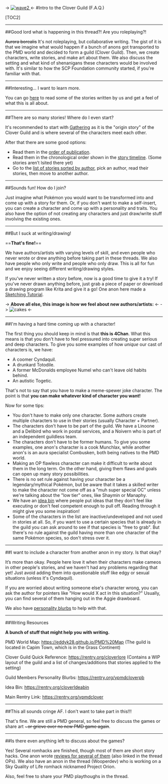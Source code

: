 -> [![wave2](https://cloverguild.com/booru/data/posts/425_d4a8bced85721e82.png) ](https://cloverguild.com/booru/post/424) <-
#Intro to the Clover Guild (F.A.Q.)

[TOC2]

***

##Good lord what is happening in this thread?! Are you roleplaying?!

~~Aurora borealis~~
It's not roleplaying, but collaborative writing. The gist of it is that we imagine what would happen if a bunch of anons got transported to the PMD world and decided to form a guild (Clover Guild). Then, we create characters, write stories, and make art about them. We also discuss the setting and what kind of shenanigans these characters would be involved with. It's similar to how the SCP Foundation community started, if you're familiar with that.

***

##Interesting... I want to learn more.

You can go [here](https://rentry.org/vpmdclover) to read some of the stories written by us and get a feel of what this is all about.

***

##There are so many stories! Where do I even start?

It's recommended to start with [Gathering](https://rentry.org/h3fdu) as it is the "origin story" of the Clover Guild and is where several of the characters meet each other.

After that there are some good options:

- Read them in the [order of publication](https://rentry.org/vpmdclover#list-of-stories-sorted-by-time-published).
- Read them in the chronological order shown in the [story timeline]( https://rentry.org/vpmdclover#story-timeline). (Some stories aren’t lsited there yet)
- Go to the [list of stories sorted by author](https://rentry.org/vpmdclover#list-of-stories-sorted-by-author), pick an author, read their stories, then move to another author.

***
 
##Sounds fun! How do I join?

Just imagine what Pokémon you would want to be transformed into and come up with a story for them. Or, if you don't want to make a self-insert, you can create a character and come up with a personality and traits.
You also have the option of not creating any characters and just draw/write stuff involving the existing ones. 

***

##But I suck at writing/drawing!

==**That's fine!**==

We have authors/artists with varying levels of skill, and even people who never wrote or drew anything before taking part in these threads. We also have people who only write and people who only draw. This is all for fun and we enjoy seeing different writing/drawing styles.

If you've never written a story before, now is a good time to give it a try!
If you've never drawn anything before, just grab a piece of paper or download a drawing program like Krita and give it a go! One anon here made a [Sketching Tutorial](https://rentry.org/CloverGuildDrawingTutorial).

-> **Above all else, this image is how we feel about new authors/artists:** <-
-> ![cakes](https://i.imgur.com/0j5BQ73.png) <-

***

##I'm having a hard time coming up with a character!

The first thing you should keep in mind is that **this is 4Chan**. What this means is that you don't have to feel pressured into creating super serious and deep characters. To give you some examples of how *unique* our cast of characters is, we have:
- A coomer Cyndaquil.
- A drunkard Totodile.
- A former McDonalds employee Numel who can't leave old habits behind.
- An autistic Togetic.

That's not to say that you have to make a meme-spewer joke character. The point is that **you can make whatever kind of character you want!**

Now for some tips:
- You don't have to make only one character. Some authors create multiple characters to use in their stories (usually Character + Partner).
- The characters don't have to be part of the guild. We have a Linoone and a Delibird who work in postal services, and a Noivern who is part of an independent guildless team.
- The characters don't have to be former humans. To give you some examples, one anon's character is a cook Munchlax, while another anon's is an aura specialist Combusken, both being natives to the PMD world.
- Making an OP flawless character can make it difficult to write about them in the long term. On the other hand, giving them flaws and goals can open up many story possibilities.
- There is no set rule against having your character be a legendary/mythical Pokémon, but be aware that it takes a skilled writer to make the character not come off as a "muh super special OC" unless we're talking about the "low tier" ones, like Shaymin or Manaphy.
- We have an [idea bin](https://rentry.org/cloverIdeabin) where people put ideas that they don't feel like executing or don't feel competent enough to pull off. Reading through it might give you some inspiration!
- Some of the characters in the list are inactive/undeveloped and not used in stories at all. So, if you want to use a certain species that is already in the guild you can ask around to see if that species is "free to grab". But there's no rule against the guild having more than one character of the same Pokémon species, so don't stress over it.

***

##I want to include a character from another anon in my story. Is that okay?

It’s more than okay. People here love it when their characters make cameos in other people's stories, and we haven't had any problems regarding that yet!
Just avoid adding them into questionable stuff like edgy or sexual situations (unless it's Cyndaquil).

If you are worried about writing someone else's character wrong, you can ask the author for pointers like "How would X act in this situation?"
Usually, you can find several of them hanging out in the Aggie drawboard.

We also have [personality blurbs](https://rentry.org/vpmdcloverpb) to help with that.

***

##Writing Resources

**A bunch of stuff that might help you with writing.**

PMD World Map: https://eddyk28.github.io/PMD%20Map
(The guild is located in Capim Town, which is in the Grass Continent)

Clover Guild Quick Reference: https://rentry.org/cloverlore
(Contains a WIP layout of the guild and a list of changes/additions that stories applied to the setting)

Guild Members Personality Blurbs: https://rentry.org/vpmdcloverpb

Idea Bin: https://rentry.org/cloverIdeabin

Main Rentry Link: https://rentry.org/vpmdclover

***

##This all sounds cringe AF. I don't want to take part in this!!!

That's fine. We are still a PMD general, so feel free to discuss the games or share art ~~~or grieve over no new PMD game again~~.

***

##Is there even anything left to discuss about the games?

Yes! Several romhacks are finished, though most of them are short story hacks. One anon wrote [reviews for several of them](https://rentry.org/pmdglph) (also linked in the thread OPs).
We also have an anon in the thread (Wooperdev) who is working on a Sky Quality of Life romhack nicknamed Project Orion.

Also, feel free to share your PMD playthoughs in the thread.